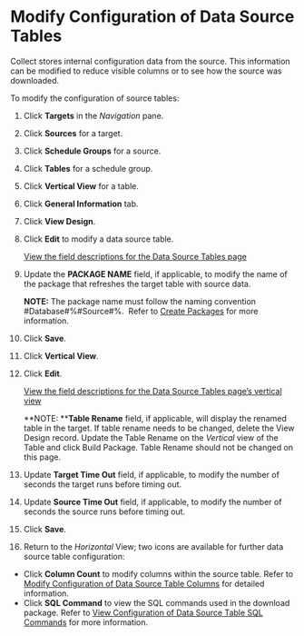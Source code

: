 # Modify Configuration of Data Source Tables

Collect stores internal configuration data from the source. This
information can be modified to reduce visible columns or to see how the
source was downloaded.

To modify the configuration of source tables:

1.  Click <span style="font-weight: bold;">Targets</span> in the
    <span style="font-style: italic;">Navigation</span> pane.

2.  Click <span style="font-weight: bold;">Sources</span> for a target.

3.  Click <span style="font-weight: bold;">Schedule Groups</span> for a
    source.

4.  Click <span style="font-weight: bold;">Tables</span> for a schedule
    group.

5.  Click <span style="font-weight: bold;">Vertical View</span> for a
    table.

6.  Click <span style="font-weight: bold;">General Information</span>
    tab.

7.  Click <span style="font-weight: bold;">View Design</span>.

8.  Click <span style="font-weight: bold;">Edit</span> to modify a data
    source table.
    
    [View the field descriptions for the Data Source Tables
    page](../Page_Desc/Data_Source_Tables_H.htm)

9.  Update the <span style="font-weight: bold;">PACKAGE NAME</span>
    field, if applicable, to modify the name of the package that
    refreshes the target table with source data.
    
    **NOTE:** The package name must follow the naming convention
    \#Database\#%\#Source\#%.  Refer to [Create
    Packages](../../Assemble/Create_Packages.htm) for more information.

10. Click <span style="font-weight: bold;">Save</span>.

11. Click <span style="font-weight: bold;">Vertical View</span>.

12. Click <span style="font-weight: bold;">Edit</span>.
    
    [View the field descriptions for the Data Source Tables page’s
    vertical
    view](../Page_Desc/Data_Source_Tables_H.htm#Data_Source_Tables_V)
    
    **NOTE: **<span style="font-weight: bold;">Table Rename</span>
    field, if applicable, will display the renamed table in the target.
    If table rename needs to be changed, delete the View Design
    record. Update the Table Rename on the
    <span style="font-style: italic;">Vertical</span> view of the Table
    and click Build Package. Table Rename should not be changed on this
    page.

13. Update <span style="font-weight: bold;">Target Time Out</span>
    field, if applicable, to modify the number of seconds the target
    runs before timing out.

14. Update <span style="font-weight: bold;">Source Time Out</span>
    field, if applicable, to modify the number of seconds the source
    runs before timing out.

15. Click <span style="font-weight: bold;">Save</span>.

16. Return to the <span style="font-style: italic;">Horizontal</span>
    View; two icons are available for further data source table
    configuration:

<!-- end list -->

  - Click <span style="font-weight: bold;">Column Count</span> to modify
    columns within the source table. Refer to [Modify Configuration of
    Data Source Table
    Columns](Modify_Configuration_of_Data_Source_Table_Columns.htm) for
    detailed information.
  - Click <span style="font-weight: bold;">SQL Command</span> to view
    the SQL commands used in the download package. Refer to [View
    Configuration of Data Source Table SQL
    Commands](View_Configuration_of_Data_Source_Table_SQL_Commands.htm)
    for more information.
